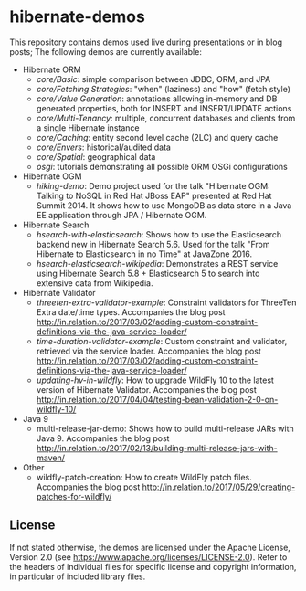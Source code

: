 # hibernate-demos

This repository contains demos used live during presentations or in blog posts; The following demos are currently available:

* Hibernate ORM
    - _core/Basic_: simple comparison between JDBC, ORM, and JPA
    - _core/Fetching Strategies_: "when" (laziness) and "how" (fetch style)
    - _core/Value Generation_: annotations allowing in-memory and DB generated properties, both for INSERT and INSERT/UPDATE actions
    - _core/Multi-Tenancy_: multiple, concurrent databases and clients from a single Hibernate instance
    - _core/Caching_: entity second level cache (2LC) and query cache
    - _core/Envers_: historical/audited data
    - _core/Spatial_: geographical data
    - _osgi_: tutorials demonstrating all possible ORM OSGi configurations
* Hibernate OGM
    - _hiking-demo_: Demo project used for the talk "Hibernate OGM: Talking to NoSQL in Red Hat JBoss EAP" presented at Red Hat Summit 2014. It shows how to use MongoDB as data store in a Java EE application through JPA / Hibernate OGM.
* Hibernate Search
    - _hsearch-with-elasticsearch_: Shows how to use the Elasticsearch backend new in Hibernate Search 5.6.
      Used for the talk "From Hibernate to Elasticsearch in no Time" at JavaZone 2016.
    - _hsearch-elasticsearch-wikipedia_: Demonstrates a REST service using Hibernate Search 5.8 + Elasticsearch 5 to search into extensive data from Wikipedia.
* Hibernate Validator
    - _threeten-extra-validator-example_: Constraint validators for ThreeTen Extra date/time types.
      Accompanies the blog post http://in.relation.to/2017/03/02/adding-custom-constraint-definitions-via-the-java-service-loader/
    - _time-duration-validator-example_: Custom constraint and validator, retrieved via the service loader.
      Accompanies the blog post http://in.relation.to/2017/03/02/adding-custom-constraint-definitions-via-the-java-service-loader/
    - _updating-hv-in-wildfly_: How to upgrade WildFly 10 to the latest version of Hibernate Validator.
       Accompanies the blog post http://in.relation.to/2017/04/04/testing-bean-validation-2-0-on-wildfly-10/
* Java 9
    - multi-release-jar-demo: Shows how to build multi-release JARs with Java 9.
      Accompanies the blog post http://in.relation.to/2017/02/13/building-multi-release-jars-with-maven/
* Other
    - wildfly-patch-creation: How to create WildFly patch files.
      Accompanies the blog post http://in.relation.to/2017/05/29/creating-patches-for-wildfly/

## License

If not stated otherwise, the demos are licensed under the Apache License, Version 2.0 (see https://www.apache.org/licenses/LICENSE-2.0). Refer to the headers of individual files for specific license and copyright information, in particular of included library files.
